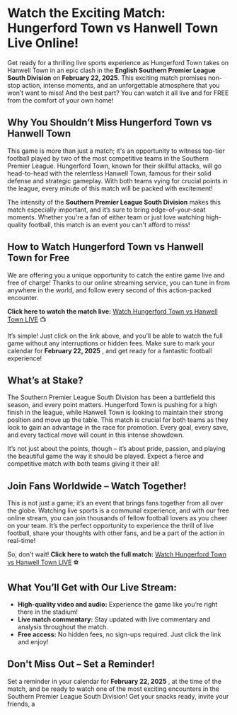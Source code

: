 # Watch the Exciting Match: Hungerford Town vs Hanwell Town Live Online!

Get ready for a thrilling live sports experience as Hungerford Town takes on Hanwell Town in an epic clash in the **English Southern Premier League South Division** on **February 22, 2025**. This exciting match promises non-stop action, intense moments, and an unforgettable atmosphere that you won’t want to miss! And the best part? You can watch it all live and for FREE from the comfort of your own home!

## Why You Shouldn’t Miss Hungerford Town vs Hanwell Town

This game is more than just a match; it's an opportunity to witness top-tier football played by two of the most competitive teams in the Southern Premier League. Hungerford Town, known for their skillful attacks, will go head-to-head with the relentless Hanwell Town, famous for their solid defense and strategic gameplay. With both teams vying for crucial points in the league, every minute of this match will be packed with excitement!

The intensity of the **Southern Premier League South Division** makes this match especially important, and it’s sure to bring edge-of-your-seat moments. Whether you're a fan of either team or just love watching high-quality football, this match is an event you can't afford to miss!

## How to Watch Hungerford Town vs Hanwell Town for Free

We are offering you a unique opportunity to catch the entire game live and free of charge! Thanks to our online streaming service, you can tune in from anywhere in the world, and follow every second of this action-packed encounter.

**Click here to watch the match live:** [Watch Hungerford Town vs Hanwell Town LIVE](https://tinyurl.com/livestreamfreeo?st=Hungerford+Town+vs+Hanwell+Town&si=gh) 📺

It’s simple! Just click on the link above, and you’ll be able to watch the full game without any interruptions or hidden fees. Make sure to mark your calendar for **February 22, 2025** , and get ready for a fantastic football experience!

## What’s at Stake?

The Southern Premier League South Division has been a battlefield this season, and every point matters. Hungerford Town is pushing for a high finish in the league, while Hanwell Town is looking to maintain their strong position and move up the table. This match is crucial for both teams as they look to gain an advantage in the race for promotion. Every goal, every save, and every tactical move will count in this intense showdown.

It’s not just about the points, though – it’s about pride, passion, and playing the beautiful game the way it should be played. Expect a fierce and competitive match with both teams giving it their all!

## Join Fans Worldwide – Watch Together!

This is not just a game; it’s an event that brings fans together from all over the globe. Watching live sports is a communal experience, and with our free online stream, you can join thousands of fellow football lovers as you cheer on your team. It’s the perfect opportunity to experience the thrill of live football, share your thoughts with other fans, and be a part of the action in real-time!

So, don’t wait! **Click here to watch the full match:** [Watch Hungerford Town vs Hanwell Town LIVE](https://tinyurl.com/livestreamfreeo?st=Hungerford+Town+vs+Hanwell+Town&si=gh) ⚽

## What You’ll Get with Our Live Stream:

- **High-quality video and audio:** Experience the game like you’re right there in the stadium!
- **Live match commentary:** Stay updated with live commentary and analysis throughout the match.
- **Free access:** No hidden fees, no sign-ups required. Just click the link and enjoy!

## Don't Miss Out – Set a Reminder!

Set a reminder in your calendar for **February 22, 2025** , at the time of the match, and be ready to watch one of the most exciting encounters in the Southern Premier League South Division! Get your snacks ready, invite your friends, a
